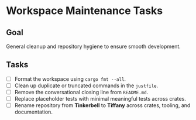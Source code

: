 # Workspace Maintenance Tasks

## Goal
General cleanup and repository hygiene to ensure smooth development.

## Tasks

- [ ] Format the workspace using `cargo fmt --all`.
- [ ] Clean up duplicate or truncated commands in the `justfile`.
- [ ] Remove the conversational closing line from `README.md`.
- [ ] Replace placeholder tests with minimal meaningful tests across crates.
- [ ] Rename repository from **Tinkerbell** to **Tiffany** across crates, tooling, and documentation.
